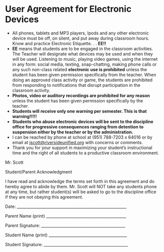 # User Agreement for Electronic Devices
- All phones, tablets and MP3 players, Ipods and any other electronic device must be off, on silent, and put away during classroom hours. Know and practice Electronic Etiquette. . . **EE!!**
- **EE** means that students are to be engaged in the classroom activities.  The Teacher will designate what devices may be used and when they will be used.  Listening to music, playing video games, using the internet in any form: social media, texting, snap-chatting, making phone calls or any such non-class related **electronic use is prohibited** unless the student has been given permission specifically from the teacher.  When doing an approved class activity or game, the students are prohibited from responding to notifications that disrupt participation in the classroom activity.
- **Photos, video or auditory recordings are prohibited for any reason** unless the student has been given permission specifically by the teacher.
- **Students will receive only one warning per semester. This is that warning!!!!!**
- **Students who abuse electronic devices will be sent to the discipline office for progressive consequences ranging from detention to suspension either by the teacher or by the administration.**
- I can be reached by phone at school at (951) 788-7203 x 64016 or by email at jscott@riversideunified.org with concerns or comments. 
- Thank you for your support in maximizing your student’s instructional time and the right of all students to a productive classroom environment.

Mr. Scott 

Student/Parent Acknowledgment 

I have read and acknowledge the terms set forth in this agreement and do hereby agree to abide by them. Mr. Scott will NOT take any students phone at any time, but rather student(s) will be asked to go to the discipline office if they are not obeying this agreement.

Date: ________________________________________________________

Parent Name (print) _________________________________________ 

Parent Signature: ___________________________________________

Student Name (print) ________________________________________
 
Student Signature: ___________________________________________
